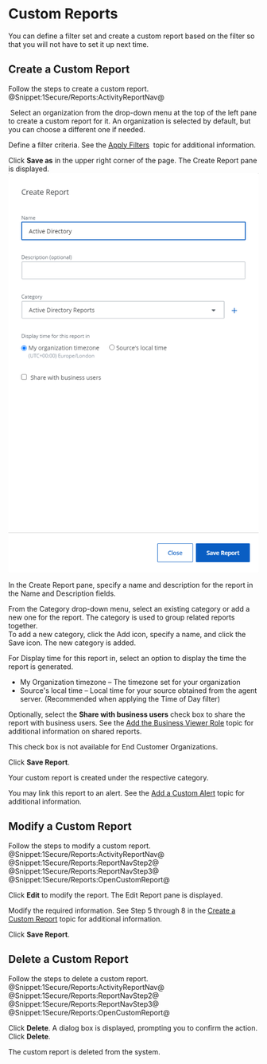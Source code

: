 #  Custom Reports

You can define a filter set and create a custom report based on the filter so that you will not have to set it up next time.

## Create a Custom Report

Follow the steps to create a custom report. @Snippet:1Secure/Reports:ActivityReportNav@

 Select an organization from the drop-down menu at the top of the left pane to create a custom report for it. An organization is selected by default, but you can choose a different one if needed.

Define a filter criteria. See the [Apply Filters](/Admin/SearchAndReports/ApplyFilters.md)  topic for additional information.

Click **Save as** in the upper right corner of the page. The Create Report pane is displayed.![](../../../Resources/Images/1Secure/SearchCreateReports.png "Create Report Pane")

In the Create Report pane, specify a name and description for the report in the Name and Description fields.

From the Category drop-down menu, select an existing category or add a new one for the report. The category is used to group related reports together.  
To add a new category, click the Add icon, specify a name, and click the Save icon. The new category is added.  

For Display time for this report in, select an option to display the time the report is generated.

- My Organization timezone – The timezone set for your organization
- Source's local time – Local time for your source obtained from the agent server. (Recommended when applying the Time of Day filter)

Optionally, select the **Share with business users** check box to share the report with business users. See the [Add the Business Viewer Role](../Organizations/AddingUsers.md#Adding2)  topic for additional information on shared reports. 

This check box is not available for End Customer Organizations. 

Click **Save Report**. 

Your custom report is created under the respective category.

You may link this report to an alert. See the [Add a Custom Alert](../Alerts/Alerts.md#Adding)  topic for additional information.

## Modify a Custom Report

Follow the steps to modify a custom report. @Snippet:1Secure/Reports:ActivityReportNav@ 
@Snippet:1Secure/Reports:ReportNavStep2@ 
@Snippet:1Secure/Reports:ReportNavStep3@ 
@Snippet:1Secure/Reports:OpenCustomReport@ 

Click **Edit** to modify the report. The Edit Report pane is displayed.

Modify the required information. See Step 5 through 8 in the [Create a Custom Report](/Admin/SearchAndReports/#CreateGe)  topic for additional information.

Click **Save Report**.

## Delete a Custom Report

Follow the steps to delete a custom report. @Snippet:1Secure/Reports:ActivityReportNav@ 
@Snippet:1Secure/Reports:ReportNavStep2@ 
@Snippet:1Secure/Reports:ReportNavStep3@ 
@Snippet:1Secure/Reports:OpenCustomReport@

Click **Delete**. A dialog box is displayed, prompting you to confirm the action. Click **Delete**. 

The custom report is deleted from the system.